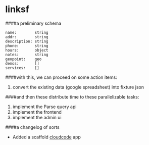 linksf
======

####a preliminary schema

```
name:        string
addr:        string
description: string
phone:       string
hours:       object
notes:       string
geopoint:    geo
demos:       []
services:    []
```

####with this, we can proceed on some action items:

1. convert the existing data (google spreadsheet) into fixture json

####and then these distribute time to these parallelizable tasks:

1. implement the Parse query api
1. implement the frontend
1. implement the admin ui

####a changelog of sorts

* Added a scaffold [cloudcode](https://www.parse.com/docs/cloud_code_guide) app